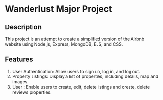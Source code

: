 # Wanderlust Major Project

## Description
This project is an attempt to create a simplified version of the Airbnb website using Node.js, Express, MongoDB, EJS, and CSS.

## Features
1) User Authentication: Allow users to sign up, log in, and log out.
2) Property Listings: Display a list of properties, including details, map and images.
3) User : Enable users to create, edit, delete listings and create, delete reviews properties.
